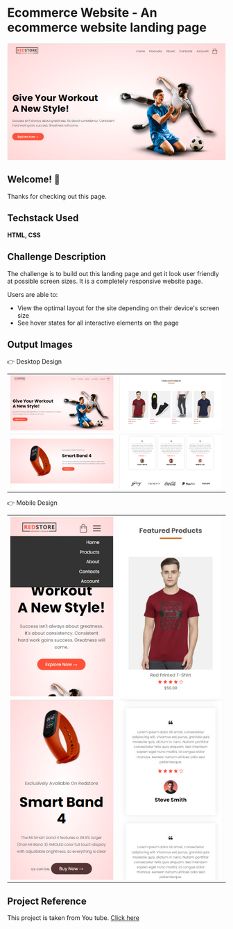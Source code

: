 # Ecommerce Website - An ecommerce website landing page 

![Design view for ecommerce website](./OutputImages/desktop1.jpg)



## Welcome! 👋

Thanks for checking out this page.


## Techstack Used

**HTML, CSS**

## Challenge Description

The challenge is to build out this landing page and get it look user friendly at possible screen sizes. It is a completely responsive website page.

Users are able to: 

- View the optimal layout for the site depending on their device's screen size
- See hover states for all interactive elements on the page

## Output Images 

👉 Desktop Design

<table>
<tr>

<td><img src="./outputImages/desktop1.jpg"></td>
<td><img src="./outputImages/desktop2.jpg"></td>

</tr>

<tr>

<td><img src="./outputImages/desktop3.jpg"></td>
<td><img src="./outputImages/desktop4.jpg"></td>
</tr>

</table>


👉 Mobile Design

<table>
<tr>
<td><img src ="./outputImages/mobile1.jpg">
</td>
<td><img src ="./outputImages/mobile4.jpg">
</td>

</tr>
<tr>
<td><img src ="./outputImages/mobile2.jpg">
</td>
<td><img src ="./outputImages/mobile3.jpg">
</td>

</tr>


</table>



## Project Reference
This project is taken from You tube.  [Click here](https://www.youtube.com/watch?v=yQimoqo0-7g&t=2488s) 






